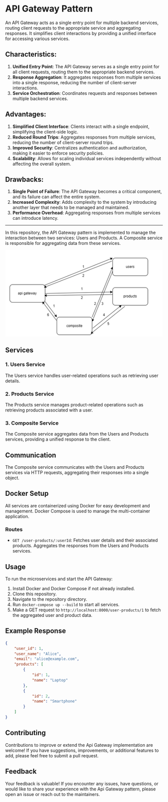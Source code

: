 # API Gateway Pattern

An API Gateway acts as a single entry point for multiple backend services, routing client requests to the appropriate service and aggregating responses. It simplifies client interactions by providing a unified interface for accessing various services.

## Characteristics:

1. **Unified Entry Point**: The API Gateway serves as a single entry point for all client requests, routing them to the appropriate backend services.
2. **Response Aggregation**: It aggregates responses from multiple services into a single response, reducing the number of client-server interactions.
3. **Service Orchestration**: Coordinates requests and responses between multiple backend services.

## Advantages:

1. **Simplified Client Interface**: Clients interact with a single endpoint, simplifying the client-side logic.
2. **Reduced Round Trips**: Aggregates responses from multiple services, reducing the number of client-server round trips.
3. **Improved Security**: Centralizes authentication and authorization, making it easier to enforce security policies.
4. **Scalability**: Allows for scaling individual services independently without affecting the overall system.

## Drawbacks:

1. **Single Point of Failure**: The API Gateway becomes a critical component, and its failure can affect the entire system.
2. **Increased Complexity**: Adds complexity to the system by introducing another layer that needs to be managed and maintained.
3. **Performance Overhead**: Aggregating responses from multiple services can introduce latency.

---

In this repository, the API Gateway pattern is implemented to manage the interaction between two services: Users and Products. A Composite service is responsible for aggregating data from these services.

![Api Gateway Diagram](./Api%20Gateway.png 'Api Gateway')

## Services

### 1. Users Service

The Users service handles user-related operations such as retrieving user details.

### 2. Products Service

The Products service manages product-related operations such as retrieving products associated with a user.

### 3. Composite Service

The Composite service aggregates data from the Users and Products services, providing a unified response to the client.

## Communication

The Composite service communicates with the Users and Products services via HTTP requests, aggregating their responses into a single object.

## Docker Setup

All services are containerized using Docker for easy development and management. Docker Compose is used to manage the multi-container application.

### Routes

- `GET /user-products/:userId`: Fetches user details and their associated products. Aggregates the responses from the Users and Products services.

## Usage

To run the microservices and start the API Gateway:

1. Install Docker and Docker Compose if not already installed.
2. Clone this repository.
3. Navigate to the repository directory.
4. Run `docker-compose up --build` to start all services.
5. Make a GET request to `http://localhost:8000/user-products/1` to fetch the aggregated user and product data.

## Example Response

```json
{
	"user_id": 1,
	"user_name": "Alice",
	"email": "alice@example.com",
	"products": [
		{
			"id": 1,
			"name": "Laptop"
		},
		{
			"id": 2,
			"name": "Smartphone"
		}
	]
}
```

## Contributing

Contributions to improve or extend the Api Gateway implementation are welcome! If you have suggestions, improvements, or additional features to add, please feel free to submit a pull request.

## Feedback

Your feedback is valuable! If you encounter any issues, have questions, or would like to share your experience with the Api Gateway pattern, please open an issue or reach out to the maintainers.
